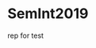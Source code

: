 <link href='//cdn.jsdelivr.net/npm/yasgui@2.7.29/dist/yasgui.min.css' rel='stylesheet' type='text/css'/>
 <script src='//cdn.jsdelivr.net/npm/yasgui@2.7.29/dist/yasgui.min.js'></script>
 
  <div id='yasgui'></div>
  <script type="text/javascript">
      var yasgui = YASGUI(document.getElementById("yasgui"), {
          //Uncomment below to change the default endpoint
          //Note: If you've already opened the YASGUI page before, you should first clear your
          //local-storage cache before you will see the changes taking effect
          //yasqe:{sparql:{endpoint:'bla'}}
      });
  </script>

# SemInt2019
rep for test
